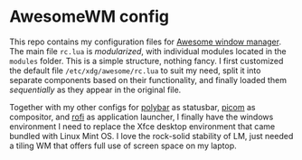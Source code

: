 # AwesomeWM config

This repo contains my configuration files for [Awesome window manager](https://awesomewm.org/). The main file `rc.lua` is *modularized*, with individual modules located in the `modules` folder. This is a simple structure, nothing fancy. I first customized the default file `/etc/xdg/awesome/rc.lua` to suit my need, split it into separate components based on their functionality, and finally loaded them *sequentially* as they appear in the original file.

Together with my other configs for [polybar](https://github.com/Quantiux/polybar) as statusbar, [picom](https://github.com/Quantiux/picom) as compositor, and [rofi](https://github.com/Quantiux/rofi) as application launcher, I finally have the windows environment I need to replace the Xfce desktop environment that came bundled with Linux Mint OS. I love the rock-solid stability of LM, just needed a tiling WM that offers full use of screen space on my laptop.
